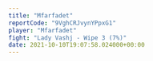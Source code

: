 ```yaml
---
title: "Mfarfadet"
reportCode: "9VghCRJvynYPpxG1"
player: "Mfarfadet"
fight: "Lady Vashj - Wipe 3 (7%)"
date: 2021-10-10T19:07:58.024000+00:00
---
```

